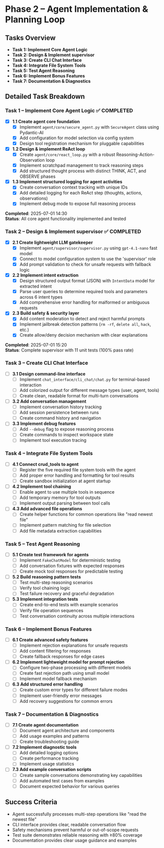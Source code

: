 # Phase 2 – Agent Implementation & Planning Loop

## Tasks Overview

- **Task 1: Implement Core Agent Logic**
- **Task 2: Design & Implement supervisor**
- **Task 3: Create CLI Chat Interface**
- **Task 4: Integrate File System Tools**
- **Task 5: Test Agent Reasoning**
- **Task 6: Implement Bonus Features**
- **Task 7: Documentation & Diagnostics**

## Detailed Task Breakdown

### **Task 1 – Implement Core Agent Logic** ✅ **COMPLETED**

- [x] **1.1 Create agent core foundation**
  - [x] Implement `agent/core/secure_agent.py` with `SecureAgent` class using Pydantic-AI
  - [x] Add configuration for model selection via config system
  - [x] Design tool registration mechanism for pluggable capabilities
- [x] **1.2 Design & implement ReAct loop**
  - [x] Create `agent/core/react_loop.py` with a robust Reasoning-Action-Observation loop
  - [x] Implement scratchpad management to track reasoning steps
  - [x] Add structured thought process with distinct THINK, ACT, and OBSERVE phases
- [x] **1.3 Implement structured logging for agent activities**
  - [x] Create conversation context tracking with unique IDs
  - [x] Add detailed logging for each ReAct step (thoughts, actions, observations)
  - [x] Implement debug mode to expose full reasoning process

**Completed**: 2025-07-01 14:30  
**Status**: All core agent functionality implemented and tested

### **Task 2 – Design & Implement supervisor** ✅ **COMPLETED**

- [x] **2.1 Create lightweight LLM gatekeeper**
  - [x] Implement `agent/supervisor/supervisor.py` using `gpt-4.1-nano` fast model
  - [x] Connect to model configuration system to use the 'supervisor' role
  - [x] Add prompt validation to check for unsafe requests with fallback logic
- [x] **2.2 Implement intent extraction**
  - [x] Design structured output format (JSON) with `IntentData` model for extracted intent
  - [x] Parse user queries to determine required tools and parameters across 6 intent types
  - [x] Add comprehensive error handling for malformed or ambiguous requests
- [x] **2.3 Build safety & security layer**
  - [x] Add content moderation to detect and reject harmful prompts
  - [x] Implement jailbreak detection patterns (`rm -rf`, `delete all`, `hack`, etc.)
  - [x] Create allow/deny decision mechanism with clear explanations

**Completed**: 2025-07-01 15:20  
**Status**: Complete supervisor with 11 unit tests (100% pass rate)

### **Task 3 – Create CLI Chat Interface**

- [ ] **3.1 Design command-line interface**
  - [ ] Implement `chat_interface/cli_chat/chat.py` for terminal-based interaction
  - [ ] Add colorized output for different message types (user, agent, tools)
  - [ ] Create clean, readable format for multi-turn conversations
- [ ] **3.2 Add conversation management**
  - [ ] Implement conversation history tracking
  - [ ] Add session persistence between runs
  - [ ] Create command history and navigation
- [ ] **3.3 Implement debug features**
  - [ ] Add `--debug` flag to expose reasoning process
  - [ ] Create commands to inspect workspace state
  - [ ] Implement tool execution tracing

### **Task 4 – Integrate File System Tools**

- [ ] **4.1 Connect crud_tools to agent**
  - [ ] Register the five required file system tools with the agent
  - [ ] Add proper error handling and formatting for tool results
  - [ ] Create sandbox initialization at agent startup
- [ ] **4.2 Implement tool chaining**
  - [ ] Enable agent to use multiple tools in sequence
  - [ ] Add temporary memory for tool outputs
  - [ ] Implement output parsing between tool calls
- [ ] **4.3 Add advanced file operations**
  - [ ] Create helper functions for common operations like "read newest file"
  - [ ] Implement pattern matching for file selection
  - [ ] Add file metadata extraction capabilities

### **Task 5 – Test Agent Reasoning**

- [ ] **5.1 Create test framework for agents**
  - [ ] Implement `FakeChatModel` for deterministic testing
  - [ ] Add conversation fixtures with expected responses
  - [ ] Create mock tool responses for predictable testing
- [ ] **5.2 Build reasoning pattern tests**
  - [ ] Test multi-step reasoning scenarios
  - [ ] Verify tool chaining logic
  - [ ] Test failure recovery and graceful degradation
- [ ] **5.3 Implement integration tests**
  - [ ] Create end-to-end tests with example scenarios
  - [ ] Verify file operation sequences
  - [ ] Test conversation continuity across multiple interactions

### **Task 6 – Implement Bonus Features**

- [ ] **6.1 Create advanced safety features**
  - [ ] Implement rejection explanations for unsafe requests
  - [ ] Add content filtering for responses
  - [ ] Create fallback responses for edge cases
- [ ] **6.2 Implement lightweight model for prompt rejection**
  - [ ] Configure two-phase processing with different models
  - [ ] Create fast rejection path using small model
  - [ ] Implement model fallback mechanism
- [ ] **6.3 Add structured error handling**
  - [ ] Create custom error types for different failure modes
  - [ ] Implement user-friendly error messages
  - [ ] Add recovery suggestions for common errors

### **Task 7 – Documentation & Diagnostics**

- [ ] **7.1 Create agent documentation**
  - [ ] Document agent architecture and components
  - [ ] Add usage examples and patterns
  - [ ] Create troubleshooting guide
- [ ] **7.2 Implement diagnostic tools**
  - [ ] Add detailed logging options
  - [ ] Create performance tracking
  - [ ] Implement usage statistics
- [ ] **7.3 Add example conversation scripts**
  - [ ] Create sample conversations demonstrating key capabilities
  - [ ] Add automated test cases from examples
  - [ ] Document expected behavior for various queries

## Success Criteria

- Agent successfully processes multi-step operations like "read the newest file"
- CLI interface provides clear, readable conversation flow
- Safety mechanisms prevent harmful or out-of-scope requests
- Test suite demonstrates reliable reasoning with ≥80% coverage
- Documentation provides clear usage guidance and examples
